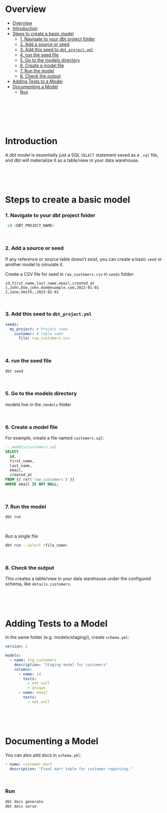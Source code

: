 # Overview

- [Overview](#overview)
- [Introduction](#introduction)
- [Steps to create a basic model](#steps-to-create-a-basic-model)
    - [1. Navigate to your dbt project folder](#1-navigate-to-your-dbt-project-folder)
    - [2. Add a source or seed](#2-add-a-source-or-seed)
    - [3. Add this seed to `dbt_project.yml`](#3-add-this-seed-to-dbt_projectyml)
    - [4. run the seed file](#4-run-the-seed-file)
    - [5. Go to the models directory](#5-go-to-the-models-directory)
    - [6. Create a model file](#6-create-a-model-file)
    - [7. Run the model](#7-run-the-model)
    - [8. Check the output](#8-check-the-output)
- [Adding Tests to a Model](#adding-tests-to-a-model)
- [Documenting a Model](#documenting-a-model)
    - [Run](#run)

&nbsp;

&nbsp;

&nbsp;

# Introduction

A dbt model is essentially just a SQL `SELECT` statement saved as a `.sql` file, and dbt will materialize it as a table/view in your data warehouse.

&nbsp;

&nbsp;

# Steps to create a basic model

### 1. Navigate to your dbt project folder

```bash
 cd <DBT_PROJECT_NAME>
```

&nbsp;

### 2. Add a source or seed

If any reference or source table doesn’t exist, you can create a basic `seed` or another model to simulate it.

Create a CSV file for seed in `raw_customers.csv` in `seeds` folder:

```csv
id,first_name,last_name,email,created_at
1,John,Doe,john.doe@example.com,2022-01-01
2,Jane,Smith,,2022-02-01
```

&nbsp;

### 3. Add this seed to `dbt_project.yml`

```yml
seeds:
  my_project: # Project name
    customer: # table name
      file: raw_customers.csv
```

&nbsp;

### 4. run the seed file

```bash
dbt seed
```

&nbsp;

### 5. Go to the models directory

models live in the `/models` folder

&nbsp;

### 6. Create a model file

For example, create a file named `customers.sql`:

```sql
-- models/customers.sql
SELECT
  id,
  first_name,
  last_name,
  email,
  created_at
FROM {{ ref('raw_customers') }}
WHERE email IS NOT NULL;
```

&nbsp;

### 7. Run the model

```bash
dbt run
```

&nbsp;

Run a single file

```bash
dbt run --select <file_name>
```

&nbsp;

### 8. Check the output

This creates a table/view in your data warehouse under the configured schema, like `details.customers`.

&nbsp;

&nbsp;

# Adding Tests to a Model

In the same folder (e.g. models/staging/), create `schema.yml`:

```yaml
version: 2

models:
  - name: stg_customers
    description: "Staging model for customers"
    columns:
      - name: id
        tests:
          - not_null
          - unique
      - name: email
        tests:
          - not_null
```

&nbsp;

&nbsp;

# Documenting a Model

You can also add docs in `schema.yml`:

```yaml
- name: customer_mart
  description: "Final mart table for customer reporting."
```

&nbsp;

### Run

```bash
dbt docs generate
dbt docs serve
```

&nbsp;

&nbsp;

&nbsp;

&nbsp;
